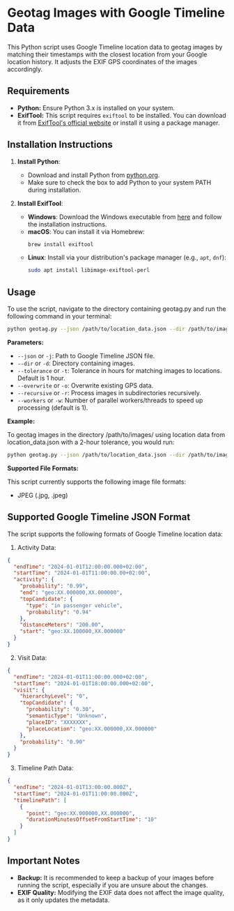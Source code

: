# Geotag Images with Google Timeline Data

This Python script uses Google Timeline location data to geotag images by matching their timestamps with the closest location from your Google location history. It adjusts the EXIF GPS coordinates of the images accordingly.

## Requirements

- **Python:** Ensure Python 3.x is installed on your system.
- **ExifTool:** This script requires `exiftool` to be installed. You can download it from [ExifTool's official website](https://exiftool.org/) or install it using a package manager.
## Installation Instructions

1. **Install Python**:
   - Download and install Python from [python.org](https://www.python.org/downloads/).
   - Make sure to check the box to add Python to your system PATH during installation.

2. **Install ExifTool**:
   - **Windows**: Download the Windows executable from [here](https://exiftool.org/) and follow the installation instructions.
   - **macOS**: You can install it via Homebrew:
     ```bash
     brew install exiftool
     ```
   - **Linux**: Install via your distribution's package manager (e.g., `apt`, `dnf`):
     ```bash
     sudo apt install libimage-exiftool-perl
     ```

## Usage

To use the script, navigate to the directory containing geotag.py and run the following command in your terminal:

```bash
python geotag.py --json /path/to/location_data.json --dir /path/to/images/ [--tolerance hours] [--overwrite] [--recursive] [--workers num]
```

**Parameters:**

- `--json` or `-j`: Path to Google Timeline JSON file.
- `--dir` or `-d`: Directory containing images.
- `--tolerance` or `-t`: Tolerance in hours for matching images to locations. Default is 1 hour.
- `--overwrite` or `-o`: Overwrite existing GPS data.
- `--recursive` or `-r`: Process images in subdirectories recursively.
- `--workers` or `-w`: Number of parallel workers/threads to speed up processing (default is 1).

**Example:**

To geotag images in the directory /path/to/images/ using location data from location_data.json with a 2-hour tolerance, you would run:
```bash
python geotag.py --json /path/to/location_data.json --dir /path/to/images/ --tolerance 2
```

**Supported File Formats:**

This script currently supports the following image file formats:

- JPEG (.jpg, .jpeg)

## Supported Google Timeline JSON Format

The script supports the following formats of Google Timeline location data:

1. Activity Data:
```json
{
  "endTime": "2024-01-01T12:00:00.000+02:00",
  "startTime": "2024-01-01T11:00:00.00+02:00",
  "activity": {
    "probability": "0.99",
    "end": "geo:XX.000000,XX.000000",
    "topCandidate": {
      "type": "in passenger vehicle",
      "probability": "0.94"
    },
    "distanceMeters": "200.00",
    "start": "geo:XX.100000,XX.000000"
  }
}
```
2. Visit Data:
```json
{
  "endTime": "2024-01-01T11:00:00.000+02:00",
  "startTime": "2024-01-01T18:00:00.000+02:00",
  "visit": {
    "hierarchyLevel": "0",
    "topCandidate": {
      "probability": "0.30",
      "semanticType": "Unknown",
      "placeID": "XXXXXXX",
      "placeLocation": "geo:XX.000000,XX.000000"
    },
    "probability": "0.90"
  }
}
```
3. Timeline Path Data:
```json
{
  "endTime": "2024-01-01T13:00:00.000Z",
  "startTime": "2024-01-01T11:00:00.000Z",
  "timelinePath": [
    {
      "point": "geo:XX.000000,XX.000000",
      "durationMinutesOffsetFromStartTime": "10"
    }
  ]
}
```

## Important Notes

- **Backup:** It is recommended to keep a backup of your images before running the script, especially if you are unsure about the changes.
- **EXIF Quality:** Modifying the EXIF data does not affect the image quality, as it only updates the metadata.